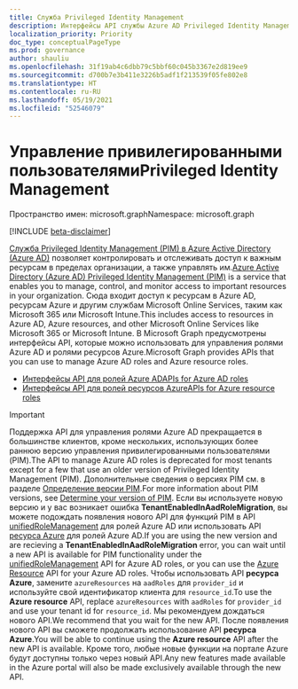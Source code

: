 ```yaml
---
title: Служба Privileged Identity Management
description: Интерфейсы API службы Azure AD Privileged Identity Management для управления ролями Azure Active Directory и ролями ресурсов Azure.
localization_priority: Priority
doc_type: conceptualPageType
ms.prod: governance
author: shauliu
ms.openlocfilehash: 31f19ab4c6dbb79c5bbf60c045b3367e2d819ee9
ms.sourcegitcommit: d700b7e3b411e3226b5adf1f213539f05fe802e8
ms.translationtype: HT
ms.contentlocale: ru-RU
ms.lasthandoff: 05/19/2021
ms.locfileid: "52546079"
---
```

# <a name="privileged-identity-management"></a><span data-ttu-id="eca09-103">Управление привилегированными пользователями</span><span class="sxs-lookup"><span data-stu-id="eca09-103">Privileged Identity Management</span></span>

<span data-ttu-id="eca09-104">Пространство имен: microsoft.graph</span><span class="sxs-lookup"><span data-stu-id="eca09-104">Namespace: microsoft.graph</span></span>

[!INCLUDE [beta-disclaimer](../../includes/beta-disclaimer.md)]

<span data-ttu-id="eca09-105">[Служба Privileged Identity Management (PIM) в Azure Active Directory (Azure AD)](/azure/active-directory/privileged-identity-management/pim-configure) позволяет контролировать и отслеживать доступ к важным ресурсам в пределах организации, а также управлять им.</span><span class="sxs-lookup"><span data-stu-id="eca09-105">[Azure Active Directory (Azure AD) Privileged Identity Management (PIM)](/azure/active-directory/privileged-identity-management/pim-configure) is a service that enables you to manage, control, and monitor access to important resources in your organization.</span></span> <span data-ttu-id="eca09-106">Сюда входит доступ к ресурсам в Azure AD, ресурсам Azure и другим службам Microsoft Online Services, таким как Microsoft 365 или Microsoft Intune.</span><span class="sxs-lookup"><span data-stu-id="eca09-106">This includes access to resources in Azure AD, Azure resources, and other Microsoft Online Services like Microsoft 365 or Microsoft Intune.</span></span> <span data-ttu-id="eca09-107">В Microsoft Graph предусмотрены интерфейсы API, которые можно использовать для управления ролями Azure AD и ролями ресурсов Azure.</span><span class="sxs-lookup"><span data-stu-id="eca09-107">Microsoft Graph provides APIs that you can use to manage Azure AD roles and Azure resource roles.</span></span>

- [<span data-ttu-id="eca09-108">Интерфейсы API для ролей Azure AD</span><span class="sxs-lookup"><span data-stu-id="eca09-108">APIs for Azure AD roles</span></span>](privilegedidentitymanagement-directory.md)
- [<span data-ttu-id="eca09-109">Интерфейсы API для ролей ресурсов Azure</span><span class="sxs-lookup"><span data-stu-id="eca09-109">APIs for Azure resource roles</span></span>](privilegedidentitymanagement-resources.md)

> [!IMPORTANT]
> <span data-ttu-id="eca09-110">Поддержка API для управления ролями Azure AD прекращается в большинстве клиентов, кроме нескольких, использующих более раннюю версию управления привилегированными пользователями (PIM).</span><span class="sxs-lookup"><span data-stu-id="eca09-110">The API to manage Azure AD roles is deprecated for most tenants except for a few that use an older version of Privileged Identity Management (PIM).</span></span> <span data-ttu-id="eca09-111">Дополнительные сведения о версиях PIM см. в разделе [Определение версии PIM](/azure/active-directory/privileged-identity-management/pim-how-to-activate-role?tabs=new#determine-your-version-of-pim).</span><span class="sxs-lookup"><span data-stu-id="eca09-111">For more information about PIM versions, see [Determine your version of PIM](/azure/active-directory/privileged-identity-management/pim-how-to-activate-role?tabs=new#determine-your-version-of-pim).</span></span> <span data-ttu-id="eca09-112">Если вы используете новую версию и у вас возникает ошибка **TenantEnabledInAadRoleMigration**, вы можете подождать появления нового API для функций PIM в API [unifiedRoleManagement](/graph/api/resources/unifiedroledefinition?view=graph-rest-beta&preserve-view=true) для ролей Azure AD или использовать API [ресурса Azure](/graph/api/resources/privilegedidentitymanagement-resources?view=graph-rest-beta&preserve-view=true) для ролей Azure AD.</span><span class="sxs-lookup"><span data-stu-id="eca09-112">If you are using the new version and are recieving a **TenantEnabledInAadRoleMigration** error, you can wait until a new API is available for PIM functionality under the [unifiedRoleManagement](/graph/api/resources/unifiedroledefinition?view=graph-rest-beta&preserve-view=true) API for Azure AD roles, or you can use the [Azure Resource](/graph/api/resources/privilegedidentitymanagement-resources?view=graph-rest-beta&preserve-view=true) API for your Azure AD roles.</span></span> <span data-ttu-id="eca09-113">Чтобы использовать API **ресурса Azure**, замените `azureResources` на `aadRoles` для `provider_id` и используйте свой идентификатор клиента для `resource_id`.</span><span class="sxs-lookup"><span data-stu-id="eca09-113">To use the **Azure resource** API, replace `azureResources` with `aadRoles` for `provider_id` and use your tenant id for `resource_id`.</span></span> <span data-ttu-id="eca09-114">Мы рекомендуем дождаться нового API.</span><span class="sxs-lookup"><span data-stu-id="eca09-114">We recommend that you wait for the new API.</span></span> <span data-ttu-id="eca09-115">После появления нового API вы сможете продолжать использование API **ресурса Azure**.</span><span class="sxs-lookup"><span data-stu-id="eca09-115">You will be able to continue using the **Azure resource** API after the new API is available.</span></span> <span data-ttu-id="eca09-116">Кроме того, любые новые функции на портале Azure будут доступны только через новый API.</span><span class="sxs-lookup"><span data-stu-id="eca09-116">Any new features made available in the Azure portal will also be made exclusively available through the new API.</span></span>

<!-- uuid: 8fcb5dbc-d5aa-4681-8e31-b001d5168d79
2015-10-25 14:57:30 UTC -->
<!--
{
  "type": "#page.annotation",
  "description": "Service root",
  "keywords": "",
  "section": "documentation",
  "tocPath": "",
  "suppressions": []
}
-->
